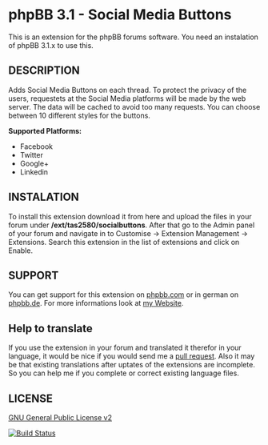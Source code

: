 phpBB 3.1 - Social Media Buttons
==========================
This is an extension for the phpBB forums software. You need an instalation of phpBB 3.1.x to use this.

DESCRIPTION
-------
Adds Social Media Buttons on each thread. To protect the privacy of the users, requestets at the Social Media platforms 
will be made by the web server. The data will be cached to avoid too many requests. 
You can choose between 10 different styles for the buttons.

<b>Supported Platforms:</b>
<ul>
<li>Facebook</li>
<li>Twitter</li>
<li>Google+</li>
<li>Linkedin</li>
</ul>

INSTALATION
----------
To install this extension download it from here and upload the files in your forum under <b>/ext/tas2580/socialbuttons</b>.
After that go to the Admin panel of your forum and navigate in to Customise -> Extension Management -> Extensions. Search
this extension in the list of extensions and click on Enable.

SUPPORT
-------
You can get support for this extension on <a href="https://www.phpbb.com/community/viewtopic.php?f=456&t=2281326">phpbb.com</a>
or in german on <a href="https://www.phpbb.de/community/viewtopic.php?f=149&t=232974">phpbb.de</a>. For more informations look at
<a href="https://tas2580.net/downloads/download-7.html">my Website</a>.

Help to translate
-----------------
If you use the extension in your forum and translated it therefor in your language, it would be nice if you would send me a <a href="https://help.github.com/articles/using-pull-requests/">pull request</a>. Also it may be that existing translations after uptates of the extensions are incomplete. So you can help me if you complete or correct existing language files.

LICENSE
-------
<a href="http://opensource.org/licenses/gpl-2.0.php">GNU General Public License v2</a>

[![Build Status](https://travis-ci.org/tas2580/phpBB-3.1-Social-Media-Buttons.svg?branch=master)](https://travis-ci.org/tas2580/phpBB-3.1-Social-Media-Buttons)

